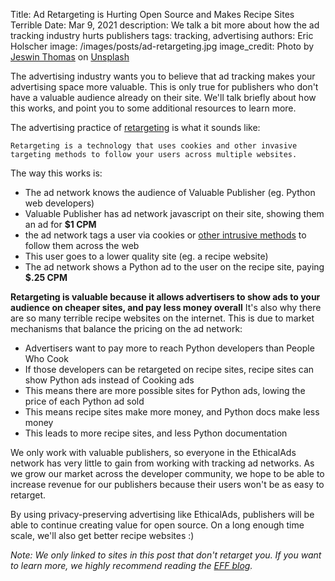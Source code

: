 Title: Ad Retargeting is Hurting Open Source and Makes Recipe Sites Terrible
Date: Mar 9, 2021
description: We talk a bit more about how the ad tracking industry hurts publishers
tags: tracking, advertising
authors: Eric Holscher
image: /images/posts/ad-retargeting.jpg
image_credit: <span>Photo by <a href="https://unsplash.com/@jeswinthomas?utm_source=unsplash&amp;utm_medium=referral&amp;utm_content=creditCopyText">Jeswin Thomas</a> on <a href="https://unsplash.com/s/photos/watching?utm_source=unsplash&amp;utm_medium=referral&amp;utm_content=creditCopyText">Unsplash</a></span>

The advertising industry wants you to believe that ad tracking makes your advertising space more valuable.
This is only true for publishers who don't have a valuable audience already on their site.
We'll talk briefly about how this works,
and point you to some additional resources to learn more.

The advertising practice of [retargeting](https://en.wikipedia.org/wiki/Behavioral_retargeting) is what it sounds like:

    Retargeting is a technology that uses cookies and other invasive targeting methods to follow your users across multiple websites.

The way this works is:

* The ad network knows the audience of Valuable Publisher (eg. Python web developers)
* Valuable Publisher has ad network javascript on their site, showing them an ad for **$1 CPM**
* the ad network tags a user via cookies or [other intrusive methods](https://www.eff.org/deeplinks/2015/02/under-senate-pressure-verizon-improves-its-supercookie-opt-out) to follow them across the web
* This user goes to a lower quality site (eg. a recipe website)
* The ad network shows a Python ad to the user on the recipe site, paying **$.25 CPM**

**Retargeting is valuable because it allows advertisers to show ads to your audience on cheaper sites, and pay less money overall**
It's also why there are so many terrible recipe websites on the internet.
This is due to market mechanisms that balance the pricing on the ad network:

* Advertisers want to pay more to reach Python developers than People Who Cook
* If those developers can be retargeted on recipe sites, recipe sites can show Python ads instead of Cooking ads
* This means there are more possible sites for Python ads, lowing the price of each Python ad sold
* This means recipe sites make more money, and Python docs make less money
* This leads to more recipe sites, and less Python documentation

We only work with valuable publishers,
so everyone in the EthicalAds network has very little to gain from working with tracking ad networks.
As we grow our market across the developer community,
we hope to be able to increase revenue for our publishers because their users won't be as easy to retarget.

By using privacy-preserving advertising like EthicalAds,
publishers will be able to continue creating value for open source.
On a long enough time scale, we'll also get better recipe websites :)

*Note: We only linked to sites in this post that don't retarget you.
If you want to learn more, we highly recommend reading the [EFF blog](https://www.eff.org/).*
